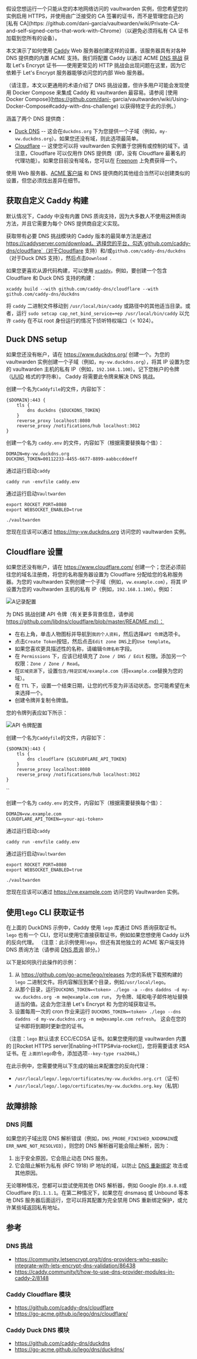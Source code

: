假设您想运行一个只能从您的本地网络访问的 vaultwarden 实例，但您希望您的实例启用 HTTPS，并使用由广泛接受的 CA 签署的证书，而不是管理您自己的 [私有 CA](https: //github.com/dani-garcia/vaultwarden/wiki/Private-CA-and-self-signed-certs-that-work-with-Chrome）（以避免必须将私有 CA 证书加载到您所有的设备）。

本文演示了如何使用 [Caddy](https://caddyserver.com/) Web 服务器创建这样的设置，该服务器具有对各种 DNS 提供商的内置 ACME 支持。我们将配置 Caddy 以通过 ACME [DNS 挑战](https://letsencrypt.org/docs/challenge-types/#dns-01-challenge) 获取 Let's Encrypt 证书——使用更常见的 HTTP 挑战会出现问题在这里，因为它依赖于 Let's Encrypt 服务器能够访问您的内部 Web 服务器。

（请注意，本文以更通用的术语介绍了 DNS 挑战设置，但许多用户可能会发现使用 Docker Compose 来集成 Caddy 和 vaultwarden 最容易。请参阅 [使用 Docker Compose](https://github.com/dani- garcia/vaultwarden/wiki/Using-Docker-Compose#caddy-with-dns-challenge) 以获得特定于此的示例。）

涵盖了两个 DNS 提供商：

- [Duck DNS](https://www.duckdns.org/) -- 这会在`duckdns.org` 下为您提供一个子域（例如，`my-vw.duckdns.org`）。如果您还没有域，则此选项最简单。
- [Cloudflare](https://www.cloudflare.com/) -- 这使您可以将 vaultwarden 实例置于您拥有或控制的域下。请注意，Cloudflare 可以仅用作 DNS 提供商（即，没有 Cloudflare 最著名的代理功能）。如果您目前没有域名，您可以在 [Freenom](https://www.freenom.com/) 上免费获得一个。

使用 Web 服务器、[ACME 客户端](https://letsencrypt.org/docs/client-options/) 和 DNS 提供商的其他组合当然可以创建类似的设置，但您必须找出差异在细节。

## 获取自定义 Caddy 构建

默认情况下，Caddy 中没有内置 DNS 质询支持，因为大多数人不使用这种质询方法，并且它需要为每个 DNS 提供商自定义实现。

获取带有必要 DNS 挑战模块的 Caddy 版本的最简单方法是通过 https://caddyserver.com/download。选择您的平台，勾选`github.com/caddy-dns/cloudflare`（对于Cloudflare 支持）和/或`github.com/caddy-dns/duckdns`（对于Duck DNS 支持），然后点击`Download `.

如果您更喜欢从源代码构建，可以使用 [`xcaddy`](https://caddyserver.com/docs/build#xcaddy)。例如，要创建一个包含 Cloudflare 和 Duck DNS 支持的构建：

    xcaddy build --with github.com/caddy-dns/cloudflare --with github.com/caddy-dns/duckdns

将 `caddy` 二进制文件移动到 `/usr/local/bin/caddy` 或路径中的其他适当目录。或者，运行 `sudo setcap cap_net_bind_service=+ep /usr/local/bin/caddy` 以允许 `caddy` 在不以 root 身份运行的情况下侦听特权端口（< 1024）。

## Duck DNS setup

如果您还没有帐户，请在 https://www.duckdns.org/ 创建一个。为您的 vaultwarden 实例创建一个子域（例如，`my-vw.duckdns.org`），将其 IP 设置为您的 vaultwarden 主机的私有 IP（例如，`192.168.1.100`）。记下您帐户的令牌（[UUID](https://en.wikipedia.org/wiki/UUID) 格式的字符串）。 Caddy 将需要此令牌来解决 DNS 挑战。

创建一个名为`Caddyfile`的文件，内容如下：
```
{$DOMAIN}:443 {
    tls {
        dns duckdns {$DUCKDNS_TOKEN}
    }
    reverse_proxy localhost:8080
    reverse_proxy /notifications/hub localhost:3012
}
```

创建一个名为 `caddy.env` 的文件，内容如下（根据需要替换每个值）：
```
DOMAIN=my-vw.duckdns.org
DUCKDNS_TOKEN=00112233-4455-6677-8899-aabbccddeeff
```

通过运行启动`caddy`
```
caddy run -envfile caddy.env
```

通过运行启动`Vaultwarden`
```
export ROCKET_PORT=8080
export WEBSOCKET_ENABLED=true

./vaultwarden
```

您现在应该可以通过 https://my-vw.duckdns.org 访问您的 vaultwarden 实例。

## Cloudflare 设置

如果您还没有帐户，请在 https://www.cloudflare.com/ 创建一个；您还必须前往您的域名注册商，将您的名称服务器设置为 Cloudflare 分配给您的名称服务器。为您的 vaultwarden 实例创建一个子域（例如，`vw.example.com`），将其 IP 设置为您的 vaultwarden 主机的私有 IP（例如，`192.168.1.100`）。例如：

![A记录配置](https://i.imgur.com/BBvy4Yj.png)

为 DNS 挑战创建 API 令牌（有关更多背景信息，请参阅 https://github.com/libdns/cloudflare/blob/master/README.md）：

- 在右上角，单击人物图标并导航到`我的个人资料`，然后选择`API 令牌`选项卡。
- 点击`Create Token`按钮，然后点击`Edit zone DNS`上的`Use template`。
- 如果您喜欢更具描述性的名称，请编辑`令牌名称`字段。
- 在 `Permissions` 下，应该已经填充了 `Zone / DNS / Edit` 权限。添加另一个权限：`Zone / Zone / Read`。
- 在`区域资源`下，设置`包含/特定区域/example.com`（将`example.com`替换为您的域）。
- 在 `TTL` 下，设置一个结束日期，让您的代币变为非活动状态。您可能希望在未来选择一个。
- 创建令牌并复制令牌值。

您的令牌列表应如下所示：

![API 令牌配置](https://i.imgur.com/FoOv9Ww.png)

创建一个名为`Caddyfile`的文件，内容如下：
```
{$DOMAIN}:443 {
    tls {
        dns cloudflare {$CLOUDFLARE_API_TOKEN}
    }
    reverse_proxy localhost:8080
    reverse_proxy /notifications/hub localhost:3012
}
```
``

创建一个名为 `caddy.env` 的文件，内容如下（根据需要替换每个值）：
```
DOMAIN=vw.example.com
CLOUDFLARE_API_TOKEN=<your-api-token>
```

通过运行启动`caddy`
```
caddy run -envfile caddy.env
```

通过运行启动`Vaultwarden`
```
export ROCKET_PORT=8080
export WEBSOCKET_ENABLED=true

./vaultwarden
```

您现在应该可以通过 https://vw.example.com 访问您的 Vaultwarden 实例。

## 使用`lego` CLI 获取证书

在上面的 DuckDNS 示例中，Caddy 使用 `lego` 库通过 DNS 质询获取证书。
`lego` 也有一个 CLI，您可以使用它直接获取证书，例如如果您想使用 Caddy 以外的反向代理。
（注意：此示例使用`lego`，但还有其他独立的 ACME 客户端支持 DNS 质询方法（请参阅 [DNS 质询](#dns-challenge) 部分。）

以下是如何执行此操作的示例：

1. 从 https://github.com/go-acme/lego/releases 为您的系统下载预构建的 `lego` 二进制文件。将内容解压到某个目录，例如`/usr/local/lego`。
2. 从那个目录，运行`DUCKDNS_TOKEN=<token> ./lego -a --dns daddns -d my-vw.duckdns.org -m me@example.com run`，
   为令牌、域和电子邮件地址替换适当的值。这会为您注册 Let's Encrypt 和
   为您的域获取证书。
3. 设置每周一次的 cron 作业来运行 `DUCKDNS_TOKEN=<token> ./lego --dns daddns -d my-vw.duckdns.org -m me@example.com refresh`。
   这会在您的证书即将到期时更新您的证书。

（注意：`lego` 默认请求 ECC/ECDSA 证书。如果您使用的是 vaultwarden 内置的 [[Rocket HTTPS server|Enabling-HTTPS#via-rocket]]，您将需要请求 RSA 证书。在 `上面的lego`命令，添加选项`--key-type rsa2048`。）

在此示例中，您需要使用以下生成的输出来配置您的反向代理：

- `/usr/local/lego/.lego/certificates/my-vw.duckdns.org.crt`（证书）
- `/usr/local/lego/.lego/certificates/my-vw.duckdns.org.key`（私钥）

## 故障排除

### DNS 问题

如果您的子域出现 DNS 解析错误（例如，`DNS_PROBE_FINISHED_NXDOMAIN`或`ERR_NAME_NOT_RESOLVED`），则您的 DNS 解析器可能会阻止解析，因为：

1. 出于安全原因，它会阻止动态 DNS 服务。
2. 它会阻止解析为私有 (RFC 1918) IP 地址的域，以防止 [DNS 重新绑定](https://en.wikipedia.org/wiki/DNS_rebinding) 攻击或其他原因。

无论哪种情况，您都可以尝试使用其他 DNS 解析器，例如 Google 的`8.8.8.8`或 Cloudflare 的`1.1.1.1`。在第二种情况下，如果您在 dnsmasq 或 Unbound 等本地 DNS 服务器后面运行，您可以将其配置为完全禁用 DNS 重新绑定保护，或允许某些域返回私有地址。

## 参考

### DNS 挑战

- https://community.letsencrypt.org/t/dns-providers-who-easily-integrate-with-lets-encrypt-dns-validation/86438
- https://caddy.community/t/how-to-use-dns-provider-modules-in-caddy-2/8148

### Caddy Cloudflare 模块

- https://github.com/caddy-dns/cloudflare
- https://go-acme.github.io/lego/dns/cloudflare/

### Caddy Duck DNS 模块

- https://github.com/caddy-dns/duckdns
- https://go-acme.github.io/lego/dns/duckdns/